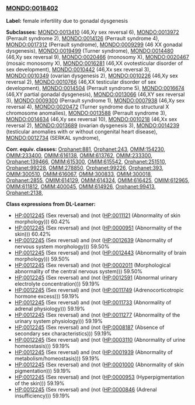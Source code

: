 
### [MONDO:0018402](http://purl.obolibrary.org/obo/MONDO_0018402)
**Label:** female infertility due to gonadal dysgenesis

**Subclasses:** [MONDO:0013410](http://purl.obolibrary.org/obo/MONDO_0013410) (46,Xy sex reversal 6), [MONDO:0013972](http://purl.obolibrary.org/obo/MONDO_0013972) (Perrault syndrome 2), [MONDO:0014126](http://purl.obolibrary.org/obo/MONDO_0014126) (Perrault syndrome 4), [MONDO:0017312](http://purl.obolibrary.org/obo/MONDO_0017312) (Perrault syndrome), [MONDO:0009299](http://purl.obolibrary.org/obo/MONDO_0009299) (46 XX gonadal dysgenesis), [MONDO:0019499](http://purl.obolibrary.org/obo/MONDO_0019499) (Turner syndrome), [MONDO:0014480](http://purl.obolibrary.org/obo/MONDO_0014480) (46,Xy sex reversal 9), [MONDO:0020466](http://purl.obolibrary.org/obo/MONDO_0020466) (monosomy X), [MONDO:0020467](http://purl.obolibrary.org/obo/MONDO_0020467) (mosaic monosomy X), [MONDO:0016281](http://purl.obolibrary.org/obo/MONDO_0016281) (46,XX ovotesticular disorder of sex development), [MONDO:0010442](http://purl.obolibrary.org/obo/MONDO_0010442) (46,Xx sex reversal 3), [MONDO:0010349](http://purl.obolibrary.org/obo/MONDO_0010349) (ovarian dysgenesis 2), [MONDO:0010226](http://purl.obolibrary.org/obo/MONDO_0010226) (46,Xy sex reversal 2), [MONDO:0010766](http://purl.obolibrary.org/obo/MONDO_0010766) (46,XX testicular disorder of sex development), [MONDO:0014504](http://purl.obolibrary.org/obo/MONDO_0014504) (Perrault syndrome 5), [MONDO:0016674](http://purl.obolibrary.org/obo/MONDO_0016674) (46,XY partial gonadal dysgenesis), [MONDO:0013066](http://purl.obolibrary.org/obo/MONDO_0013066) (46,XY sex reversal 3), [MONDO:0009300](http://purl.obolibrary.org/obo/MONDO_0009300) (Perrault syndrome 1), [MONDO:0007938](http://purl.obolibrary.org/obo/MONDO_0007938) (46,Xy sex reversal 4), [MONDO:0020472](http://purl.obolibrary.org/obo/MONDO_0020472) (Turner syndrome due to structural X chromosome anomalies), [MONDO:0013588](http://purl.obolibrary.org/obo/MONDO_0013588) (Perrault syndrome 3), [MONDO:0014634](http://purl.obolibrary.org/obo/MONDO_0014634) (46,Xy sex reversal 10), [MONDO:0010218](http://purl.obolibrary.org/obo/MONDO_0010218) (46,Xx sex reversal 2), [MONDO:0013689](http://purl.obolibrary.org/obo/MONDO_0013689) (ovarian dysgenesis 3), [MONDO:0014239](http://purl.obolibrary.org/obo/MONDO_0014239) (testicular anomalies with or without congenital heart disease), [MONDO:0012734](http://purl.obolibrary.org/obo/MONDO_0012734) (SERKAL syndrome), 

**Corr. equiv. classes:** [Orphanet:881](http://www.orpha.net/ORDO/Orphanet_881), [Orphanet:243](http://www.orpha.net/ORDO/Orphanet_243), [OMIM:154230](http://purl.obolibrary.org/obo/OMIM_154230), [OMIM:233400](http://purl.obolibrary.org/obo/OMIM_233400), [OMIM:616138](http://purl.obolibrary.org/obo/OMIM_616138), [OMIM:613762](http://purl.obolibrary.org/obo/OMIM_613762), [OMIM:233300](http://purl.obolibrary.org/obo/OMIM_233300), [Orphanet:139466](http://www.orpha.net/ORDO/Orphanet_139466), [OMIM:615300](http://purl.obolibrary.org/obo/OMIM_615300), [OMIM:615542](http://purl.obolibrary.org/obo/OMIM_615542), [Orphanet:251510](http://www.orpha.net/ORDO/Orphanet_251510), [Orphanet:99228](http://www.orpha.net/ORDO/Orphanet_99228), [OMIM:278850](http://purl.obolibrary.org/obo/OMIM_278850), [Orphanet:99226](http://www.orpha.net/ORDO/Orphanet_99226), [Orphanet:393](http://www.orpha.net/ORDO/Orphanet_393), [OMIM:300510](http://purl.obolibrary.org/obo/OMIM_300510), [OMIM:616067](http://purl.obolibrary.org/obo/OMIM_616067), [OMIM:300833](http://purl.obolibrary.org/obo/OMIM_300833), [OMIM:300018](http://purl.obolibrary.org/obo/OMIM_300018), [Orphanet:2855](http://www.orpha.net/ORDO/Orphanet_2855), [OMIM:614129](http://purl.obolibrary.org/obo/OMIM_614129), [OMIM:614324](http://purl.obolibrary.org/obo/OMIM_614324), [OMIM:616425](http://purl.obolibrary.org/obo/OMIM_616425), [OMIM:612965](http://purl.obolibrary.org/obo/OMIM_612965), [OMIM:611812](http://purl.obolibrary.org/obo/OMIM_611812), [OMIM:400045](http://purl.obolibrary.org/obo/OMIM_400045), [OMIM:614926](http://purl.obolibrary.org/obo/OMIM_614926), [Orphanet:99413](http://www.orpha.net/ORDO/Orphanet_99413), [Orphanet:2138](http://www.orpha.net/ORDO/Orphanet_2138), 

**Class expressions from DL-Learner:**

- [HP:0012245](http://purl.obolibrary.org/obo/HP_0012245) (Sex reversal) and (not ([HP:0011121](http://purl.obolibrary.org/obo/HP_0011121) (Abnormality of skin morphology))) 60.42%
- [HP:0012245](http://purl.obolibrary.org/obo/HP_0012245) (Sex reversal) and (not ([HP:0000951](http://purl.obolibrary.org/obo/HP_0000951) (Abnormality of the skin))) 60.42%
- [HP:0012245](http://purl.obolibrary.org/obo/HP_0012245) (Sex reversal) and (not ([HP:0012639](http://purl.obolibrary.org/obo/HP_0012639) (Abnormality of nervous system morphology))) 59.50%
- [HP:0012245](http://purl.obolibrary.org/obo/HP_0012245) (Sex reversal) and (not ([HP:0012443](http://purl.obolibrary.org/obo/HP_0012443) (Abnormality of brain morphology))) 59.50%
- [HP:0012245](http://purl.obolibrary.org/obo/HP_0012245) (Sex reversal) and (not ([HP:0002011](http://purl.obolibrary.org/obo/HP_0002011) (Morphological abnormality of the central nervous system))) 59.50%
- [HP:0012245](http://purl.obolibrary.org/obo/HP_0012245) (Sex reversal) and (not ([HP:0012591](http://purl.obolibrary.org/obo/HP_0012591) (Abnormal urinary electrolyte concentration))) 59.19%
- [HP:0012245](http://purl.obolibrary.org/obo/HP_0012245) (Sex reversal) and (not ([HP:0011749](http://purl.obolibrary.org/obo/HP_0011749) (Adrenocorticotropic hormone excess))) 59.19%
- [HP:0012245](http://purl.obolibrary.org/obo/HP_0012245) (Sex reversal) and (not ([HP:0011733](http://purl.obolibrary.org/obo/HP_0011733) (Abnormality of adrenal physiology))) 59.19%
- [HP:0012245](http://purl.obolibrary.org/obo/HP_0012245) (Sex reversal) and (not ([HP:0011277](http://purl.obolibrary.org/obo/HP_0011277) (Abnormality of the urinary system physiology))) 59.19%
- [HP:0012245](http://purl.obolibrary.org/obo/HP_0012245) (Sex reversal) and (not ([HP:0008187](http://purl.obolibrary.org/obo/HP_0008187) (Absence of secondary sex characteristics))) 59.19%
- [HP:0012245](http://purl.obolibrary.org/obo/HP_0012245) (Sex reversal) and (not ([HP:0003110](http://purl.obolibrary.org/obo/HP_0003110) (Abnormality of urine homeostasis))) 59.19%
- [HP:0012245](http://purl.obolibrary.org/obo/HP_0012245) (Sex reversal) and (not ([HP:0001939](http://purl.obolibrary.org/obo/HP_0001939) (Abnormality of metabolism/homeostasis))) 59.19%
- [HP:0012245](http://purl.obolibrary.org/obo/HP_0012245) (Sex reversal) and (not ([HP:0001000](http://purl.obolibrary.org/obo/HP_0001000) (Abnormality of skin pigmentation))) 59.19%
- [HP:0012245](http://purl.obolibrary.org/obo/HP_0012245) (Sex reversal) and (not ([HP:0000953](http://purl.obolibrary.org/obo/HP_0000953) (Hyperpigmentation of the skin))) 59.19%
- [HP:0012245](http://purl.obolibrary.org/obo/HP_0012245) (Sex reversal) and (not ([HP:0000846](http://purl.obolibrary.org/obo/HP_0000846) (Adrenal insufficiency))) 59.19%


